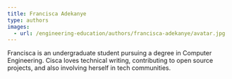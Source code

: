```yaml
---
title: Francisca Adekanye
type: authors
images:
  - url: /engineering-education/authors/francisca-adekanye/avatar.jpg 
---
```

Francisca is an undergraduate student pursuing a degree in Computer Engineering. Cisca loves technical writing, contributing to open source projects, and also involving herself in tech communities.

